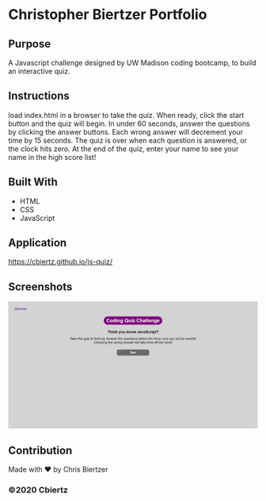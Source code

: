 # Christopher Biertzer Portfolio

## Purpose
A Javascript challenge designed by UW Madison coding bootcamp, to build an interactive quiz.

## Instructions
load index.html in a browser to take the quiz. When ready, click the start button and the quiz will begin. In under 60 seconds, answer the questions by clicking the answer buttons. Each wrong answer will decrement your time by 15 seconds. The quiz is over when each question is answered, or the clock hits zero. At the end of the quiz, enter your name to see your name in the high score list!

## Built With
* HTML
* CSS
* JavaScript

## Application
https://cbiertz.github.io/js-quiz/

## Screenshots
![Example screenshot](./js_quiz.png)

## Contribution
Made with ❤️ by Chris Biertzer

### ©️2020 Cbiertz